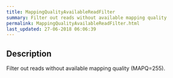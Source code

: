 ```yaml
---
title: MappingQualityAvailableReadFilter
summary: Filter out reads without available mapping quality
permalink: MappingQualityAvailableReadFilter.html
last_updated: 27-06-2018 06:06:39
---
```



## Description

Filter out reads without available mapping quality (MAPQ=255).

